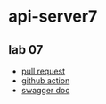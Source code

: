 # api-server7

## lab 07
- [pull request](https://github.com/sondos-401-advanced-javascript/api-server7/pull/1)
- [github action](https://github.com/sondos-401-advanced-javascript/api-server7/actions)
- [swagger doc](https://app.swaggerhub.com/apis/sondoshassan/realAPI/0.1)